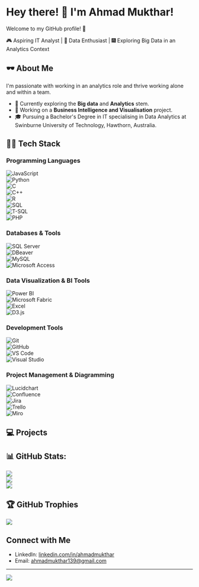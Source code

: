 # Hey there! 👋 I'm Ahmad Mukthar!

Welcome to my GitHub profile! 🚀

🎮 Aspiring IT Analyst | 🧠 Data Enthusiast | 🎆 Exploring Big Data in an Analytics Context

## 🕶️ About Me
I'm passionate with working in an analytics role and thrive working alone and within a team.  
- 🌟 Currently exploring the **Big data** and **Analytics** stem.
- 🔭 Working on a **Business Intelligence and Visualisation** project.
- 🎓 Pursuing a Bachelor's Degree in IT specialising in Data Analytics at Swinburne University of Technology, Hawthorn, Australia.

## 🧑‍💻 Tech Stack
### **Programming Languages**  
![JavaScript](https://img.shields.io/badge/JavaScript-F7DF1E?style=flat&logo=javascript&logoColor=black)  
![Python](https://img.shields.io/badge/Python-3776AB?style=flat&logo=python&logoColor=white)  
![C](https://img.shields.io/badge/C-A8B9CC?style=flat&logo=c&logoColor=white)  
![C++](https://img.shields.io/badge/C%2B%2B-00599C?style=flat&logo=c%2B%2B&logoColor=white)  
![R](https://img.shields.io/badge/R-276DC3?style=flat&logo=r&logoColor=white)  
![SQL](https://img.shields.io/badge/SQL-4479A1?style=flat&logo=mysql&logoColor=white)  
![T-SQL](https://img.shields.io/badge/T--SQL-CC2927?style=flat&logo=microsoft-sql-server&logoColor=white)  
![PHP](https://img.shields.io/badge/PHP-777BB4?style=flat&logo=php&logoColor=white)  

### **Databases & Tools**  
![SQL Server](https://img.shields.io/badge/SQL%20Server-CC2927?style=flat&logo=microsoft-sql-server&logoColor=white)  
![DBeaver](https://img.shields.io/badge/DBeaver-372923?style=flat&logo=dbeaver&logoColor=white)  
![MySQL](https://img.shields.io/badge/MySQL-4479A1?style=flat&logo=mysql&logoColor=white)  
![Microsoft Access](https://img.shields.io/badge/MS%20Access-A4373A?style=flat&logo=microsoft-access&logoColor=white)  

### **Data Visualization & BI Tools**  
![Power BI](https://img.shields.io/badge/Power%20BI-F2C811?style=flat&logo=power-bi&logoColor=black)  
![Microsoft Fabric](https://img.shields.io/badge/Microsoft%20Fabric-9B59B6?style=flat&logo=microsoft&logoColor=white)  
![Excel](https://img.shields.io/badge/Excel-217346?style=flat&logo=microsoft-excel&logoColor=white)  
![D3.js](https://img.shields.io/badge/D3.js-F9A03C?style=flat&logo=d3.js&logoColor=white)  

### **Development Tools**  
![Git](https://img.shields.io/badge/Git-F05032?style=flat&logo=git&logoColor=white)  
![GitHub](https://img.shields.io/badge/GitHub-181717?style=flat&logo=github&logoColor=white)  
![VS Code](https://img.shields.io/badge/VS%20Code-0078D4?style=flat&logo=visual-studio-code&logoColor=white)  
![Visual Studio](https://img.shields.io/badge/Visual%20Studio-5C2D91?style=flat&logo=visual-studio&logoColor=white)  

### **Project Management & Diagramming**  
![Lucidchart](https://img.shields.io/badge/Lucidchart-F48C06?style=flat&logo=lucidchart&logoColor=white)  
![Confluence](https://img.shields.io/badge/Confluence-172B4D?style=flat&logo=confluence&logoColor=white)  
![Jira](https://img.shields.io/badge/Jira-0052CC?style=flat&logo=jira&logoColor=white)  
![Trello](https://img.shields.io/badge/Trello-0079BF?style=flat&logo=trello&logoColor=white)  
![Miro](https://img.shields.io/badge/Miro-050038?style=flat&logo=miro&logoColor=white)  


## 💻 Projects

## 📊 GitHub Stats:
![](https://github-readme-stats.vercel.app/api?username=ahmadnet-bot&show_icons=true&theme=radical)<br/>
![](https://github-readme-streak-stats.herokuapp.com/?user=ahmadnet-bot&theme=dark&hide_border=false&theme=radical)<br/>
![](https://github-readme-stats.vercel.app/api/top-langs/?username=ahmadnet-bot&layout=compact&theme=radical)

## 🏆 GitHub Trophies
![](https://github-profile-trophy.vercel.app/?username=ahmadnet-bot&theme=radical&no-frame=false&no-bg=true&margin-w=4)

## Connect with Me
- LinkedIn: [linkedin.com/in/ahmadmukthar](https://www.linkedin.com/in/ahmadmukthar/)
- Email: [ahmadmukthar139@gmail.com](mailto:ahmadmukthar1391@gmail.com)
  
---
[![](https://visitcount.itsvg.in/api?id=AshaenM&label=Profile%20Views&color=6&icon=5&pretty=false)](https://visitcount.itsvg.in)
